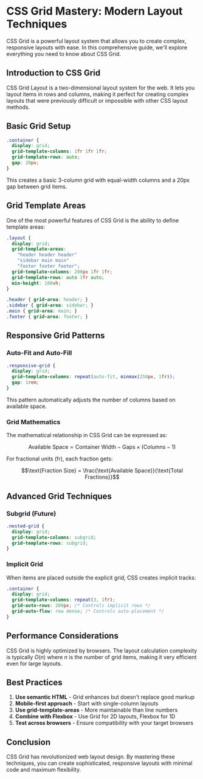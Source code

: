# CSS Grid Mastery: Modern Layout Techniques

CSS Grid is a powerful layout system that allows you to create complex, responsive layouts with ease. In this comprehensive guide, we'll explore everything you need to know about CSS Grid.

## Introduction to CSS Grid

CSS Grid Layout is a two-dimensional layout system for the web. It lets you layout items in rows and columns, making it perfect for creating complex layouts that were previously difficult or impossible with other CSS layout methods.

## Basic Grid Setup

```css
.container {
  display: grid;
  grid-template-columns: 1fr 1fr 1fr;
  grid-template-rows: auto;
  gap: 20px;
}
```

This creates a basic 3-column grid with equal-width columns and a 20px gap between grid items.

## Grid Template Areas

One of the most powerful features of CSS Grid is the ability to define template areas:

```css
.layout {
  display: grid;
  grid-template-areas:
    "header header header"
    "sidebar main main"
    "footer footer footer";
  grid-template-columns: 200px 1fr 1fr;
  grid-template-rows: auto 1fr auto;
  min-height: 100vh;
}

.header { grid-area: header; }
.sidebar { grid-area: sidebar; }
.main { grid-area: main; }
.footer { grid-area: footer; }
```

## Responsive Grid Patterns

### Auto-Fit and Auto-Fill

```css
.responsive-grid {
  display: grid;
  grid-template-columns: repeat(auto-fit, minmax(250px, 1fr));
  gap: 1rem;
}
```

This pattern automatically adjusts the number of columns based on available space.

### Grid Mathematics

The mathematical relationship in CSS Grid can be expressed as:

$$\text{Available Space} = \text{Container Width} - \text{Gaps} \times (\text{Columns} - 1)$$

For fractional units (fr), each fraction gets:

$$\text{Fraction Size} = \frac{\text{Available Space}}{\text{Total Fractions}}$$

## Advanced Grid Techniques

### Subgrid (Future)

```css
.nested-grid {
  display: grid;
  grid-template-columns: subgrid;
  grid-template-rows: subgrid;
}
```

### Implicit Grid

When items are placed outside the explicit grid, CSS creates implicit tracks:

```css
.container {
  display: grid;
  grid-template-columns: repeat(3, 1fr);
  grid-auto-rows: 200px; /* Controls implicit rows */
  grid-auto-flow: row dense; /* Controls auto-placement */
}
```

## Performance Considerations

CSS Grid is highly optimized by browsers. The layout calculation complexity is typically $O(n)$ where $n$ is the number of grid items, making it very efficient even for large layouts.

## Best Practices

1. **Use semantic HTML** - Grid enhances but doesn't replace good markup
2. **Mobile-first approach** - Start with single-column layouts
3. **Use grid-template-areas** - More maintainable than line numbers
4. **Combine with Flexbox** - Use Grid for 2D layouts, Flexbox for 1D
5. **Test across browsers** - Ensure compatibility with your target browsers

## Conclusion

CSS Grid has revolutionized web layout design. By mastering these techniques, you can create sophisticated, responsive layouts with minimal code and maximum flexibility.
